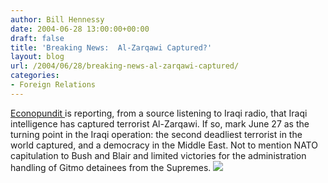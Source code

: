 ```yaml
---
author: Bill Hennessy
date: 2004-06-28 13:00:00+00:00
draft: false
title: 'Breaking News:  Al-Zarqawi Captured?'
layout: blog
url: /2004/06/28/breaking-news-al-zarqawi-captured/
categories:
- Foreign Relations
---
```


[ Econopundit ](https://www.econopundit.com/) is reporting, from a source listening to Iraqi radio, that Iraqi intelligence has captured terrorist Al-Zarqawi.  If so, mark June 27 as the turning point in the Iraqi operation:  the second deadliest terrorist in the world captured, and a democracy in the Middle East.  Not to mention NATO capitulation to Bush and Blair and limited victories for the administration handling of Gitmo detainees from the Supremes.    ![](https://blog.billhennessy.com/aggbug.aspx?PostID=736)

